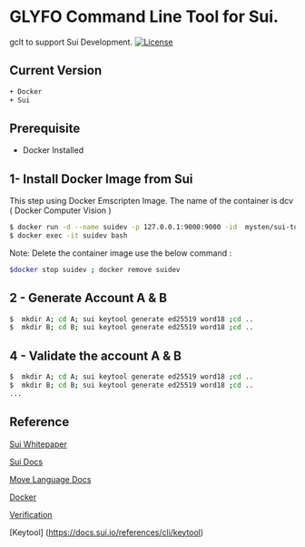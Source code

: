 # GLYFO Command Line Tool for Sui.

gclt to support Sui Development.
[![License](https://img.shields.io/badge/License-Apache_2.0-blue.svg)](https://opensource.org/licenses/Apache-2.0)

## Current Version 

```bash
+ Docker
+ Sui 
```
## Prerequisite 

+ Docker Installed

## 1- Install Docker Image from Sui 

This step using Docker Emscripten Image. The name of the container is dcv  ( Docker Computer Vision  ) 
```bash
$ docker run -d --name suidev -p 127.0.0.1:9000:9000 -id  mysten/sui-tools:devnet
$ docker exec -it suidev bash
```

Note: Delete the container image use the below command : 

```bash
$docker stop suidev ; docker remove suidev
```
## 2 - Generate Account A & B 

```bash
$  mkdir A; cd A; sui keytool generate ed25519 word18 ;cd ..
$  mkdir B; cd B; sui keytool generate ed25519 word18 ;cd ..
```

## 4 - Validate the account A & B

```bash
$  mkdir A; cd A; sui keytool generate ed25519 word18 ;cd ..
$  mkdir B; cd B; sui keytool generate ed25519 word18 ;cd ..
...
```


## Reference

[Sui Whitepaper](https://github.com/MystenLabs/sui/blob/main/doc/paper/sui.pdf)

[Sui Docs](https://sui.io/)

[Move Language Docs](https://move-book.com)

[Docker](https://docker.com)

[Verification](https://link.springer.com/content/pdf/10.1007/978-3-030-53288-8.pdf)

[Keytool] (https://docs.sui.io/references/cli/keytool)


